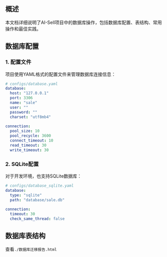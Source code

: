 ## 概述

本文档详细说明了AI-Sell项目中的数据库操作，包括数据库配置、表结构、常用操作和最佳实践。

## 数据库配置

### 1. 配置文件

项目使用YAML格式的配置文件来管理数据库连接信息：

```yaml
# configs/database.yaml
database:
  host: "127.0.0.1"
  port: 3306
  name: "sale"
  user: ""
  password: ""
  charset: "utf8mb4"
  
connection:
  pool_size: 10
  pool_recycle: 3600
  connect_timeout: 10
  read_timeout: 30
  write_timeout: 30
```

### 2. SQLite配置

对于开发环境，也支持SQLite数据库：

```yaml
# configs/database_sqlite.yaml
database:
  type: "sqlite"
  path: "database/sale.db"
  
connection:
  timeout: 30
  check_same_thread: false
```

## 数据库表结构
查看`./数据库迁移报告.html`